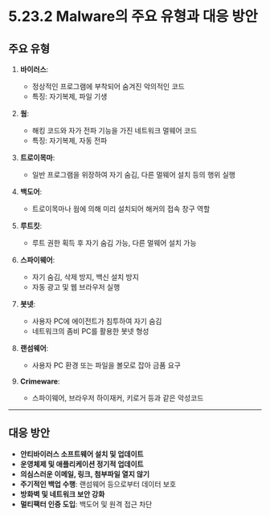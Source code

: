 # 5.23.2 Malware의 주요 유형과 대응 방안

## 주요 유형
1. **바이러스**:
   - 정상적인 프로그램에 부착되어 숨겨진 악의적인 코드
   - 특징: 자기복제, 파일 기생

2. **웜**:
   - 해킹 코드와 자가 전파 기능을 가진 네트워크 멀웨어 코드
   - 특징: 자기복제, 자동 전파

3. **트로이목마**:
   - 일반 프로그램을 위장하여 자기 숨김, 다른 멀웨어 설치 등의 행위 실행

4. **백도어**:
   - 트로이목마나 웜에 의해 미리 설치되어 해커의 접속 창구 역할

5. **루트킷**:
   - 루트 권한 획득 후 자기 숨김 가능, 다른 멀웨어 설치 가능

6. **스파이웨어**:
   - 자기 숨김, 삭제 방지, 백신 설치 방지
   - 자동 광고 및 웹 브라우저 실행

7. **봇넷**:
   - 사용자 PC에 에이전트가 침투하여 자기 숨김
   - 네트워크의 좀비 PC를 활용한 봇넷 형성

8. **랜섬웨어**:
   - 사용자 PC 환경 또는 파일을 볼모로 잡아 금품 요구

9. **Crimeware**:
   - 스파이웨어, 브라우저 하이재커, 키로거 등과 같은 악성코드

---

## 대응 방안
- **안티바이러스 소프트웨어 설치 및 업데이트**
- **운영체제 및 애플리케이션 정기적 업데이트**
- **의심스러운 이메일, 링크, 첨부파일 열지 않기**
- **주기적인 백업 수행**: 랜섬웨어 등으로부터 데이터 보호
- **방화벽 및 네트워크 보안 강화**
- **멀티팩터 인증 도입**: 백도어 및 원격 접근 차단
